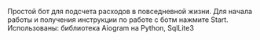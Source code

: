 Простой бот для подсчета расходов в повседневной жизни.
Для начала работы и получения инструкции по работе с ботм нажмите Start.
Использованы: библиотека Aiogram на Python, SqlLite3 
